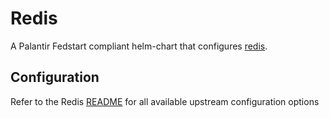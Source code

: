 # Redis

A Palantir Fedstart compliant helm-chart that configures [redis](https://github.com/redis/redis).

## Configuration

Refer to the Redis [README](https://github.com/bitnami/charts/tree/main/bitnami/redis#parameters) for all available upstream configuration options